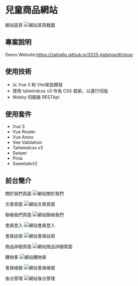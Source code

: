 
# 兒童商品網站

網站首頁
![網站首頁截圖](assets/1.png)

## 專案說明 
Demo Website:https://zaihello.github.io/2025-kidshop/#/shop

## 使用技術 
* 以 Vue 3 和 Vite架設開發 
* 使用 tailwindcss v3 作為 CSS 框架，以進行切版 
* Mokky 伺服器 RESTApi

## 使用套件 
* Vue 3 
* Vue Router 
* Vue Axios 
* Vee Validation 
* Tailwindcss v3 
* Swiper 
* Pinia 
* Sweetalert2

## 前台簡介

關於我們頁面
![網站關於我們](assets/About.png)

文章頁面
![網站文章頁面](assets/Blog.png)

聯絡我們頁面
![網站聯絡我們](assets/Contact.png)

會員登入
![網站會員登入](assets/Member-login.png)

會員註冊
![網站會員註冊](assets/Member-registration.png)

商品詳細頁面
![網站商品詳細頁面](assets/Product-details-page.png)

購物車
![網站購物車](assets/shopping-list.png)

會員帳號
![網站會員帳號](assets/Member-account.png)

後台管理
![網站後台管理](assets/Backend-management.png)



